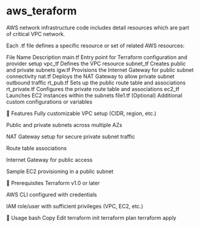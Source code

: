 # aws_teraform

AWS network infrastructure code includes detail resources which are part of critical VPC network.

Each .tf file defines a specific resource or set of related AWS resources:

File Name	Description
main.tf	Entry point for Terraform configuration and provider setup
vpc_tf	Defines the VPC resource
subnet_tf	Creates public and private subnets
igw.tf	Provisions the Internet Gateway for public subnet connectivity
nat.tf	Deploys the NAT Gateway to allow private subnet outbound traffic
rt_pub.tf	Sets up the public route table and associations
rt_private.tf	Configures the private route table and associations
ec2_tf	Launches EC2 instances within the subnets
file1.tf	(Optional) Additional custom configurations or variables

🚀 Features
Fully customizable VPC setup (CIDR, region, etc.)

Public and private subnets across multiple AZs

NAT Gateway setup for secure private subnet traffic

Route table associations

Internet Gateway for public access

Sample EC2 provisioning in a public subnet

📌 Prerequisites
Terraform v1.0 or later

AWS CLI configured with credentials

IAM role/user with sufficient privileges (VPC, EC2, etc.)

🚦 Usage
bash
Copy
Edit
terraform init
terraform plan
terraform apply
